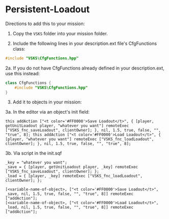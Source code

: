 # Persistent-Loadout

Directions to add this to your mission:

1. Copy the `VSKS` folder into your mission folder.

2. Include the following lines in your description.ext file's CfgFunctions class:
```c++
#include "VSKS\CfgFunctions.hpp"
```

2a. If you do not have CfgFunctions already defined in your description.ext, use this instead:
```c++
class CfgFunctions {
	#include "VSKS\CfgFunctions.hpp"
}
```

3. Add it to objects in your mission:

3a. In the editor via an object's init field:
```sqf
this addAction ["<t color='#FF0000'>Save Loadout</t>", { [player, getUnitLoadout player, "whatever you want"] remoteExec ["VSKS_fnc_saveLoadout", clientOwner]; }, nil, 1.5, true, false, "", "true", 8]; this addAction ["<t color='#FF0000'>Load Loadout</t>", { [player, "whatever you want"] remoteExec ["VSKS_fnc_loadLoadout", clientOwner]; }, nil, 1.5, true, false, "", "true", 8];
```

3b. Via script in the init.sqf
```sqf
_key = "whatever you want";
_save = { [player, getUnitLoadout player, _key] remoteExec ["VSKS_fnc_saveLoadout", clientOwner]; };
_load = { [player, _key] remoteExec ["VSKS_fnc_loadLoadout", clientOwner]; };

[<variable-name-of-object>, ["<t color='#FF0000'>Save Loadout</t>", _save, nil, 1.5, true, false, "", "true", 8]] remoteExec ["addAction"];
[<variable-name-of-object>, ["<t color='#FF0000'>Load Loadout</t>", _load, nil, 1.5, true, false, "", "true", 8]] remoteExec ["addAction"];
```